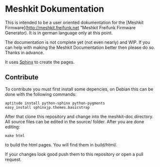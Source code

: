 Meshkit Dokumentation
=====================

This is intended to be a user oriented dokumentation for the [Meshkit Firmware](http://meshkit.freifunk.net "Meshkit Freifunk Firmware Generator).
It is in german language only at this point.

The documentation is not complete yet (not even nearly) and WIP. If you can help
with making the Meshkit Documentation better then please do so. Thanks in advance.


It uses [Sphinx](http://sphinx-doc.org/ "Sphinx Documentation") to create the pages.

Contribute
----------

To contribute you must first install some depencies, on Debian this can be done
with the following commands:

    aptitude install python-sphinx python-pygments
    easy_install sphinxjp.themes.basicstrap

After that clone this repository and change into the meshkit-doc directory. All source files
can be edited in the source/ folder. After you are done editing:

    make html

to build the html pages. You will find them in build/html/.

If your changes look good push them to this repository or open a pull request.
